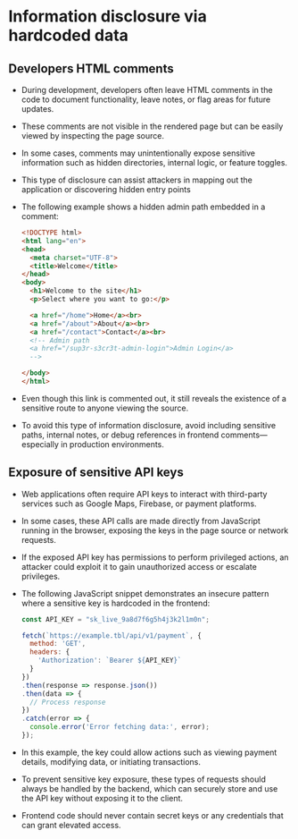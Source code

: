 # Information disclosure via hardcoded data

## Developers HTML comments

* During development, developers often leave HTML comments in the code to document functionality, leave notes, or flag areas for future updates.
* These comments are not visible in the rendered page but can be easily viewed by inspecting the page source.
* In some cases, comments may unintentionally expose sensitive information such as hidden directories, internal logic, or feature toggles.
* This type of disclosure can assist attackers in mapping out the application or discovering hidden entry points
* The following example shows a hidden admin path embedded in a comment:

  ```html
  <!DOCTYPE html>
  <html lang="en">
  <head>
    <meta charset="UTF-8">
    <title>Welcome</title>
  </head>
  <body>
    <h1>Welcome to the site</h1>
    <p>Select where you want to go:</p>

    <a href="/home">Home</a><br>
    <a href="/about">About</a><br>
    <a href="/contact">Contact</a><br>
    <!-- Admin path
    <a href="/sup3r-s3cr3t-admin-login">Admin Login</a>
    -->

  </body>
  </html>
  ```

* Even though this link is commented out, it still reveals the existence of a sensitive route to anyone viewing the source.
* To avoid this type of information disclosure, avoid including sensitive paths, internal notes, or debug references in frontend comments—especially in production environments.

## Exposure of sensitive API keys

* Web applications often require API keys to interact with third-party services such as Google Maps, Firebase, or payment platforms.
* In some cases, these API calls are made directly from JavaScript running in the browser, exposing the keys in the page source or network requests.
* If the exposed API key has permissions to perform privileged actions, an attacker could exploit it to gain unauthorized access or escalate privileges.
* The following JavaScript snippet demonstrates an insecure pattern where a sensitive key is hardcoded in the frontend:

  ```javascript
  const API_KEY = "sk_live_9a8d7f6g5h4j3k2l1m0n";

  fetch(`https://example.tbl/api/v1/payment`, {
    method: 'GET',
    headers: {
      'Authorization': `Bearer ${API_KEY}`
    }
  })
  .then(response => response.json())
  .then(data => {
    // Process response
  })
  .catch(error => {
    console.error('Error fetching data:', error);
  });
  ```

* In this example, the key could allow actions such as viewing payment details, modifying data, or initiating transactions.
* To prevent sensitive key exposure, these types of requests should always be handled by the backend, which can securely store and use the API key without exposing it to the client.
* Frontend code should never contain secret keys or any credentials that can grant elevated access.
